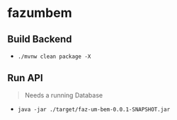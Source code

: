 # fazumbem

## Build Backend

- `./mvnw clean package -X`

## Run API

> Needs a running Database

- `java -jar ./target/faz-um-bem-0.0.1-SNAPSHOT.jar`
